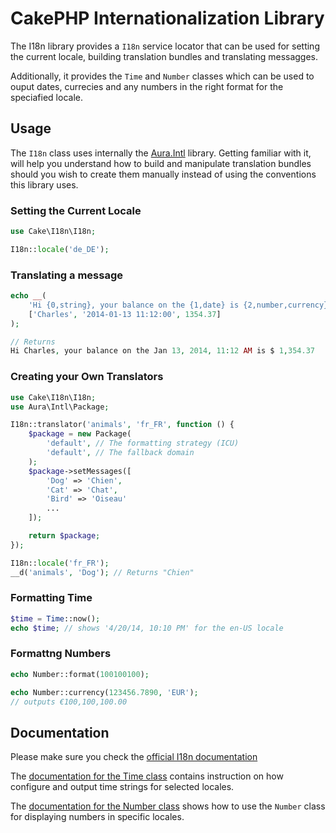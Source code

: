 # CakePHP Internationalization Library

The I18n library provides a `I18n` service locator that can be used for setting
the current locale, building translation bundles and translating messagges.

Additionally, it provides the `Time` and `Number` classes which can be used to
ouput dates, currecies and any numbers in the right format for the speciafied locale.

## Usage

The `I18n` class uses internally the [Aura.Intl](https://github.com/auraphp/Aura.Intl) library.
Getting familiar with it, will help you understand how to build and manipulate translation bundles
should you wish to create them manually instead of using the conventions this library uses.

### Setting the Current Locale

```php
use Cake\I18n\I18n;

I18n::locale('de_DE');
```

### Translating a message

```php
echo __(
    'Hi {0,string}, your balance on the {1,date} is {2,number,currency}',
    ['Charles', '2014-01-13 11:12:00', 1354.37]
);

// Returns
Hi Charles, your balance on the Jan 13, 2014, 11:12 AM is $ 1,354.37
```

### Creating your Own Translators

```php
use Cake\I18n\I18n;
use Aura\Intl\Package;

I18n::translator('animals', 'fr_FR', function () {
    $package = new Package(
        'default', // The formatting strategy (ICU)
        'default', // The fallback domain
    );
    $package->setMessages([
        'Dog' => 'Chien',
        'Cat' => 'Chat',
        'Bird' => 'Oiseau'
        ...
    ]);

    return $package;
});

I18n::locale('fr_FR');
__d('animals', 'Dog'); // Returns "Chien"
```

### Formatting Time

```php
$time = Time::now();
echo $time; // shows '4/20/14, 10:10 PM' for the en-US locale
```

### Formattng Numbers

```php
echo Number::format(100100100);
```

```php
echo Number::currency(123456.7890, 'EUR');
// outputs €100,100,100.00
```

## Documentation

Please make sure you check the [official I18n documentation](http://book.cakephp.org/3.0/en/core-libraries/internationalization-and-localization.html)

The [documentation for the Time class](http://book.cakephp.org/3.0/en/core-libraries/time.html) contains instruction on how configure and output
time strings for selected locales.

The [documentation for the Number class](http://book.cakephp.org/3.0/en/core-libraries/number.html) shows how to use the `Number` class for
displaying numbers in specific locales.
